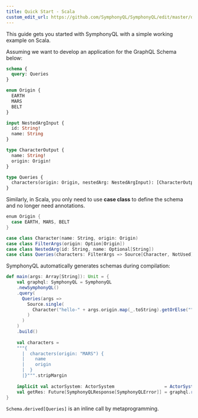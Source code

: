 ```yaml
---
title: Quick Start - Scala
custom_edit_url: https://github.com/SymphonyQL/SymphonyQL/edit/master/docs/quickstart-scala.md
---
```


This guide gets you started with SymphonyQL with a simple working example on Scala.

Assuming we want to develop an application for the GraphQL Schema below:
```graphql
schema {
  query: Queries
}

enum Origin {
  EARTH
  MARS
  BELT
}

input NestedArgInput {
  id: String!
  name: String
}

type CharacterOutput {
  name: String!
  origin: Origin!
}

type Queries {
  characters(origin: Origin, nestedArg: NestedArgInput): [CharacterOutput!]
}
```

Similarly, in Scala, you only need to use **case class** to define the schema and no longer need annotations.
```scala
enum Origin {
  case EARTH, MARS, BELT
}

case class Character(name: String, origin: Origin)
case class FilterArgs(origin: Option[Origin])
case class NestedArg(id: String, name: Optional[String])
case class Queries(characters: FilterArgs => Source[Character, NotUsed])
```

SymphonyQL automatically generates schemas during compilation:
```scala
def main(args: Array[String]): Unit = {
    val graphql: SymphonyQL = SymphonyQL
    .newSymphonyQL()
    .query(
      Queries(args =>
        Source.single(
          Character("hello-" + args.origin.map(_.toString).getOrElse(""), args.origin.getOrElse(Origin.BELT))
        )
      )
    )
    .build()
    
    val characters =
    """{
      |  characters(origin: "MARS") {
      |    name
      |    origin
      |  }
      |}""".stripMargin
      
    implicit val actorSystem: ActorSystem                   = ActorSystem("symphonyActorSystem")
    val getRes: Future[SymphonyQLResponse[SymphonyQLError]] = graphql.runWith(SymphonyQLRequest(characters))
}
```

`Schema.derived[Queries]` is an inline call by metaprogramming.
